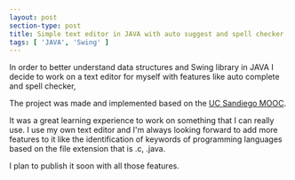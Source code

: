 ```yaml
---
layout: post
section-type: post
title: Simple text editor in JAVA with auto suggest and spell checker
tags: [ 'JAVA', 'Swing' ]
---
```


In order to better understand data structures and Swing library in JAVA I decide to work on a text editor for myself with features like auto complete and spell checker, 

The project was made and implemented based on the [UC Sandiego MOOC](https://www.coursera.org/specializations/java-object-oriented).

It was a great learning experience to work on something that I can really use. I use my own text editor and I'm always looking forward to add more features to it like the identification of keywords of programming languages based on the file extension that is .c, .java.

I plan to publish it soon with all those features.
